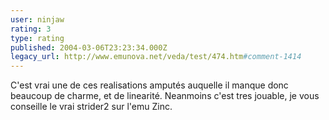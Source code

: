 ```yaml
---
user: ninjaw
rating: 3
type: rating
published: 2004-03-06T23:23:34.000Z
legacy_url: http://www.emunova.net/veda/test/474.htm#comment-1414
---
```

C'est vrai une de ces realisations amputés auquelle il manque donc beaucoup de charme, et de linearité. Neanmoins c'est tres jouable, je vous conseille le vrai strider2 sur l'emu Zinc.